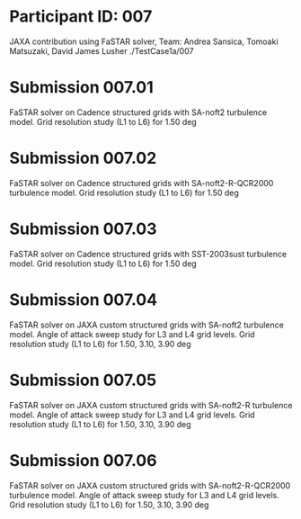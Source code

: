 # Participant ID: 007
JAXA contribution using FaSTAR solver, Team: Andrea Sansica, Tomoaki Matsuzaki, David James Lusher
./TestCase1a/007

# Submission 007.01
FaSTAR solver on Cadence structured grids with SA-noft2 turbulence model. Grid resolution study (L1 to L6) for 1.50 deg

# Submission 007.02
FaSTAR solver on Cadence structured grids with SA-noft2-R-QCR2000 turbulence model. Grid resolution study (L1 to L6) for 1.50 deg

# Submission 007.03
FaSTAR solver on Cadence structured grids with SST-2003sust turbulence model. Grid resolution study (L1 to L6) for 1.50 deg

# Submission 007.04
FaSTAR solver on JAXA custom structured grids with SA-noft2 turbulence model. Angle of attack sweep study for L3 and L4 grid levels. Grid resolution study (L1 to L6) for 1.50, 3.10, 3.90 deg

# Submission 007.05
FaSTAR solver on JAXA custom structured grids with SA-noft2-R turbulence model. Angle of attack sweep study for L3 and L4 grid levels. Grid resolution study (L1 to L6) for 1.50, 3.10, 3.90 deg

# Submission 007.06
FaSTAR solver on JAXA custom structured grids with SA-noft2-R-QCR2000 turbulence model. Angle of attack sweep study for L3 and L4 grid levels. Grid resolution study (L1 to L6) for 1.50, 3.10, 3.90 deg
